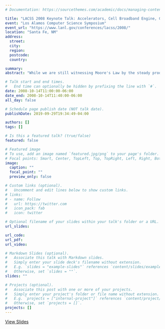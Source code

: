 ```yaml
---
# Documentation: https://sourcethemes.com/academic/docs/managing-content/

title: "LACSS 2008 Keynote Talk: Accelerators, Cell Broadband Engine, Graphics Processors, and FPGAs"
event: "Los Alamos Computer Science Symposium"
event_url: "https://www.lanl.gov/conferences/lacss/2008/"
location: "Santa Fe, NM"
address:
  street:
  city:
  region:
  postcode:
  country:

summary:
abstract: "While we are still witnessing Moore's Law by the steady production of chips that mass billions of transistors, clearly we have reached plateaus on clock frequency, power, and single stream performance. This new era has caused a rethinking of microprocessor design in search of innovations that will allow the continued performance improvement of scientific applications at an exponential rate. One technology that holds promise combines traditional microprocessors with special-purpose, very high performance, low-power chips such as the IBM Cell Broadband Engine, Graphics processors, and FPGAs, to accelerate the performance of computational science and engineering applications. The use of these chip accelerators will likely be a path forward, yet new challenges await such as system-level design, partitioning applications to accelerators, and tools for designing applications. The Sony-Toshiba-IBM Cell Broadband Engine is a heterogeneous multicore architecture that consists of a traditional microprocessor (PPE), with eight SIMD coprocessing units (SPEs) integrated on-chip. Because of the performance capabilities of the Cell BE, it is considered as an application accelerator for next-generation petascale supercomputers. Another promising technology, the Cray XMT - a massive latency-tolerent multithreaded architectures - accelerates performance on applications that use massive-scale data analytics. The XMT employs fine-grained threads to tolerate latency for irregular applications that are often challenging to parallelize on traditional cache-based architectures"

# Talk start and end times.
#   End time can optionally be hidden by prefixing the line with `#`.
date: 2008-10-14T11:00:00-06:00
date_end: 2008-10-14T11:40:00-06:00
all_day: false

# Schedule page publish date (NOT talk date).
publishDate: 2019-09-29T19:34:49-04:00

authors: []
tags: []

# Is this a featured talk? (true/false)
featured: false

# Featured image
# To use, add an image named `featured.jpg/png` to your page's folder. 
# Focal points: Smart, Center, TopLeft, Top, TopRight, Left, Right, BottomLeft, Bottom, BottomRight.
image:
  caption: ""
  focal_point: ""
  preview_only: false

# Custom links (optional).
#   Uncomment and edit lines below to show custom links.
# links:
# - name: Follow
#   url: https://twitter.com
#   icon_pack: fab
#   icon: twitter

# Optional filename of your slides within your talk's folder or a URL.
url_slides:

url_code:
url_pdf:
url_video:

# Markdown Slides (optional).
#   Associate this talk with Markdown slides.
#   Simply enter your slide deck's filename without extension.
#   E.g. `slides = "example-slides"` references `content/slides/example-slides.md`.
#   Otherwise, set `slides = ""`.
slides: ""

# Projects (optional).
#   Associate this post with one or more of your projects.
#   Simply enter your project's folder or file name without extension.
#   E.g. `projects = ["internal-project"]` references `content/project/deep-learning/index.md`.
#   Otherwise, set `projects = []`.
projects: []
---
```


[View Slides](https://www.lanl.gov/conferences/lacss/2008/slides/Bader_LACSS_081014_Accelerators.pdf)

